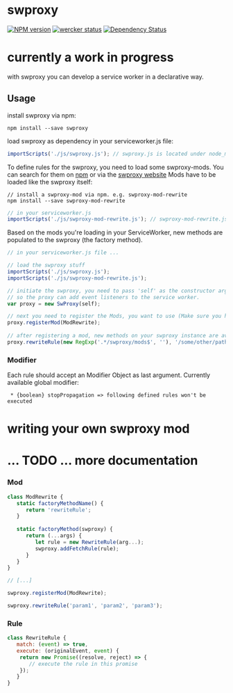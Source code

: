 # swproxy 
[![NPM version][npm-image]][npm-url] [![wercker status](https://app.wercker.com/status/60a2d039560adbf52b7b1467b49fdc7a/m/master "wercker status")](https://app.wercker.com/project/bykey/60a2d039560adbf52b7b1467b49fdc7a)
[![Dependency Status][daviddm-image]][daviddm-url]

# currently a work in progress

with swproxy you can develop a service worker in a declarative way.


## Usage

install swproxy via npm:
```shell
npm install --save swproxy
```

load swproxy as dependency in your serviceworker.js file:
```javascript
importScripts('./js/swproxy.js'); // swproxy.js is located under node_modules/swproxy/dist/swproxy.js
```

To define rules for the swproxy, you need to load some swproxy-mods.
You can search for them on [npm](https://www.npmjs.com/search?q=swproxy) or via the [swproxy website](http://www.alexanderbartels.com/swproxy-www)
Mods have to be loaded like the swproxy itself:

```shell
// install a swproxy-mod via npm. e.g. swproxy-mod-rewrite
npm install --save swproxy-mod-rewrite
```

```javascript
// in your serviceworker.js
importScripts('./js/swproxy-mod-rewrite.js'); // swproxy-mod-rewrite.js is located under node_modules/swproxy-mod-rewrite/dist/swproxy-mod-rewrite.js
```


Based on the mods you're loading in your ServiceWorker, new methods are populated to the swproxy (the factory method).
```javascript
// in your serviceworker.js file ...

// load the swproxy stuff
importScripts('./js/swproxy.js');
importScripts('./js/swproxy-mod-rewrite.js'); 

// initiate the swproxy, you need to pass 'self' as the constructor argument, 
// so the proxy can add event listeners to the service worker.
var proxy = new SwProxy(self);

// next you need to register the Mods, you want to use (Make sure you have loaded them via 'importScripts(...)'
proxy.registerMod(ModRewrite);
 
// after registering a mod, new methods on your swproxy instance are available. e.g. 'rewriteRule(...)'
proxy.rewriteRule(new RegExp('.*/swproxy/mods$', ''), '/some/other/path', {});
```

### Modifier
Each rule should accept an Modifier Object as last argument.
Currently available global modifier:
```
 * {boolean} stopPropagation => following defined rules won't be executed
```

# writing your own swproxy mod


... TODO ... more documentation
===============================


### Mod 
```javascript
class ModRewrite {
   static factoryMethodName() {
      return 'rewriteRule';
   }
   
   static factoryMethod(swproxy) {
      return (...args) {
         let rule = new RewriteRule(arg...);
         swproxy.addFetchRule(rule);
      }
   }
}

// [...]

swproxy.registerMod(ModRewrite);

swproxy.rewriteRule('param1', 'param2', 'param3');
```

### Rule

```javascript
class RewriteRule {
   match: (event) => true,
   execute: (originalEvent, event) {
    return new Promise((resolve, reject) => {
       // execute the rule in this promise
    });
   }
}
```


[npm-image]: https://badge.fury.io/js/swproxy.svg
[npm-url]: https://npmjs.org/package/swproxy
[daviddm-image]: https://david-dm.org/alexanderbartels/swproxy.svg?theme=shields.io
[daviddm-url]: https://david-dm.org/alexanderbartels/swproxy


